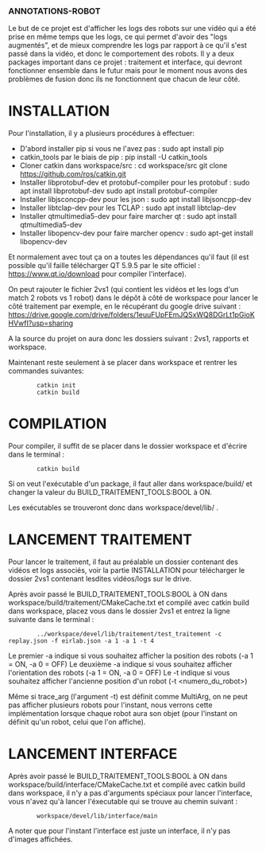### ANNOTATIONS-ROBOT

Le but de ce projet est d'afficher les logs des robots sur une vidéo qui a été prise en même temps que les logs, ce qui permet d'avoir des "logs augmentés", et de mieux comprendre les logs par rapport à ce qu'il s'est passé dans la vidéo, et donc le comportement des robots.
Il y a deux packages important dans ce projet : traitement et interface, qui devront fonctionner ensemble dans le futur mais pour le moment nous avons des problèmes de fusion donc ils ne fonctionnent que chacun de leur côté.

# INSTALLATION

Pour l'installation, il y a plusieurs procédures à effectuer:

- D'abord installer pip si vous ne l'avez pas : 
			sudo apt install pip
- catkin_tools par le biais de pip : 
			pip install -U catkin_tools
- Cloner catkin dans workspace/src : 
			cd workspace/src
			git clone https://github.com/ros/catkin.git
- Installer libprotobuf-dev et protobuf-compiler pour les protobuf :
			sudo apt install libprotobuf-dev
			sudo apt install protobuf-compiler
- Installer libjsconcpp-dev pour les json :
			sudo apt install libjsoncpp-dev
- Installer libtclap-dev pour les TCLAP :
			sudo apt install libtclap-dev
- Installer qtmultimedia5-dev pour faire marcher qt :
			sudo apt install qtmultimedia5-dev
- Installer libopencv-dev pour faire marcher opencv :
			sudo apt-get install libopencv-dev

Et normalement avec tout ça on a toutes les dépendances qu'il faut (il est possible qu'il faille télécharger QT 5.9.5 par le site officiel : https://www.qt.io/download pour compiler l'interface).

On peut rajouter le fichier 2vs1 (qui contient les vidéos et les logs d'un match 2 robots vs 1 robot) dans le dépôt à côté de workspace pour lancer le côté traitement par exemple, en le récupérant du google drive suivant : https://drive.google.com/drive/folders/1euuFUpFEmJQSxWQ8DGrLt1pGioKHVwfI?usp=sharing 

A la source du projet on aura donc les dossiers suivant : 2vs1, rapports et workspace.



Maintenant reste seulement à se placer dans workspace et rentrer les commandes suivantes:

			catkin init
			catkin build

# COMPILATION

Pour compiler, il suffit de se placer dans le dossier workspace et d'écrire dans le terminal :

			catkin build

Si on veut l'exécutable d'un package, il faut aller dans workspace/build/<package> et changer la valeur du BUILD_TRAITEMENT_TOOLS:BOOL à ON. 

Les exécutables se trouveront donc dans workspace/devel/lib/<package> .

# LANCEMENT TRAITEMENT

Pour lancer le traitement, il faut au préalable un dossier contenant des vidéos et logs associés, voir la partie INSTALLATION pour télécharger le dossier 2vs1 contenant lesdites vidéos/logs sur le drive.

Après avoir passé le BUILD_TRAITEMENT_TOOLS:BOOL à ON dans workspace/build/traitement/CMakeCache.txt et compilé avec catkin build dans workspace, placez vous dans le dossier 2vs1 et entrez la ligne suivante dans le terminal :

			../workspace/devel/lib/traitement/test_traitement -c replay.json -f eirlab.json -a 1 -a 1 -t 4

Le premier -a indique si vous souhaitez afficher la position des robots (-a 1 = ON, -a 0 = OFF)
Le deuxième -a indique si vous souhaitez afficher l'orientation des robots (-a 1 = ON, -a 0 = OFF)
Le -t indique si vous souhaitez afficher l'ancienne position d'un robot (-t <numero_du_robot>) 

Même si trace_arg (l'argument -t) est définit comme MultiArg<int>, on ne peut pas afficher plusieurs robots pour l'instant, nous verrons cette implémentation lorsque chaque robot aura son objet (pour l'instant on définit qu'un robot, celui que l'on affiche).

# LANCEMENT INTERFACE

Après avoir passé le BUILD_TRAITEMENT_TOOLS:BOOL à ON dans workspace/build/interface/CMakeCache.txt et compilé avec catkin build dans workspace, il n'y a pas d'arguments spéciaux pour lancer l'interface, vous n'avez qu'à lancer l'éxecutable qui se trouve au chemin suivant :

			workspace/devel/lib/interface/main

A noter que pour l'instant l'interface est juste un interface, il n'y pas d'images affichées.
